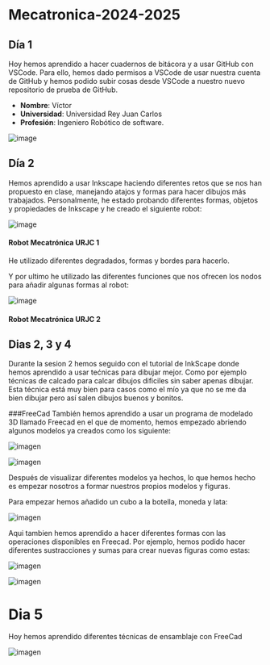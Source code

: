 # Mecatronica-2024-2025

## Día 1
Hoy hemos aprendido a hacer cuadernos de bitácora y a usar GitHub con VSCode.
Para ello, hemos dado permisos a VSCode de usar nuestra cuenta de GitHub y hemos podido subir cosas desde VSCode a nuestro nuevo repositorio de prueba de GitHub.

* **Nombre**: Víctor
* **Universidad**: Universidad Rey Juan Carlos
* **Profesión**: Ingeniero Robótico de software.

![image](https://github.com/user-attachments/assets/684302a7-40b4-4539-9e68-9cd057900aa1)


## Día 2

Hemos aprendido a usar Inkscape haciendo diferentes retos que se nos han propuesto en clase, manejando atajos y formas para hacer dibujos más trabajados.
Personalmente, he estado probando diferentes formas, objetos y propiedades de Inkscape y he creado el siguiente robot:

![image](https://github.com/user-attachments/assets/791657e0-b918-4d7e-a2eb-c9b201dca57d)
#### Robot Mecatrónica URJC 1

He utilizado diferentes degradados, formas y bordes para hacerlo.

Y por ultimo he utilizado las diferentes funciones que nos ofrecen los nodos para añadir algunas formas al robot:

![image](https://github.com/user-attachments/assets/67bc3be5-ed34-46f6-988c-9185e32a2f00)
#### Robot Mecatrónica URJC 2


## Dias 2, 3 y 4

Durante la sesion 2 hemos seguido con el tutorial de InkScape donde hemos aprendido a usar tećnicas para dibujar mejor.
Como por ejemplo técnicas de calcado para calcar dibujos dificiles sin saber apenas dibujar.
Esta técnica está muy bien para casos como el mío ya que no se me da bien dibujar pero así salen dibujos buenos y bonitos.

###FreeCad
También hemos aprendido a usar un programa de modelado 3D llamado Freecad en el que de momento, hemos empezado abriendo algunos modelos ya creados como los siguiente:

![imagen](https://github.com/user-attachments/assets/5b17895a-bf48-42d3-b198-5a33647f36dc)

![imagen](https://github.com/user-attachments/assets/d7c9871d-847b-4342-b421-5cd6cec5e8ac)


Después de visualizar diferentes modelos ya hechos, lo que hemos hecho es empezar nosotros a formar nuestros propios modelos y figuras.

Para empezar hemos añadido un cubo a la botella, moneda y lata:

![imagen](https://github.com/user-attachments/assets/26fc083b-321c-4353-823a-4d24282c8780)

Aqui tambien hemos aprendido a hacer diferentes formas con las operaciones disponibles en Freecad.
Por ejemplo, hemos podido hacer diferentes sustracciones y sumas para crear nuevas figuras como estas:

![imagen](https://github.com/user-attachments/assets/c9b43eaf-1c47-49df-9f8d-d4a5949cb638)

![imagen](https://github.com/user-attachments/assets/e98df25e-53f4-4c64-94bc-3b939457266d)


# Dia 5

Hoy hemos aprendido diferentes técnicas de ensamblaje con FreeCad

![imagen](https://github.com/user-attachments/assets/640dc7bb-6d05-458f-a9b1-fe4ddc31a514)
